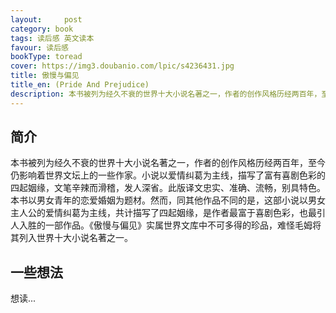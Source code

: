```yaml
---
layout:     post
category: book
tags: 读后感 英文读本
favour: 读后感
bookType: toread
cover: https://img3.doubanio.com/lpic/s4236431.jpg
title: 傲慢与偏见
title_en: (Pride And Prejudice)
description: 本书被列为经久不衰的世界十大小说名著之一，作者的创作风格历经两百年，至今仍影响着世界文坛上的一些作家。小说以爱情纠葛为主线，描写了富有喜剧色彩的四起姻缘，文笔辛辣而滑稽，发人深省。此版译文忠实、准确、流畅，别具特色。本书以男女青年的恋爱婚姻为题材。然而，同其他作品不同的是，这部小说以男女主人公的爱情纠葛为主线，共计描写了四起姻缘，是作者最富于喜剧色彩，也最引人入胜的一部作品。《傲慢与偏见》实属世界文库中不可多得的珍品，难怪毛姆将其列入世界十大小说名著之一。
---
```


## 简介
本书被列为经久不衰的世界十大小说名著之一，作者的创作风格历经两百年，至今仍影响着世界文坛上的一些作家。小说以爱情纠葛为主线，描写了富有喜剧色彩的四起姻缘，文笔辛辣而滑稽，发人深省。此版译文忠实、准确、流畅，别具特色。
本书以男女青年的恋爱婚姻为题材。然而，同其他作品不同的是，这部小说以男女主人公的爱情纠葛为主线，共计描写了四起姻缘，是作者最富于喜剧色彩，也最引人入胜的一部作品。《傲慢与偏见》实属世界文库中不可多得的珍品，难怪毛姆将其列入世界十大小说名著之一。

## 一些想法
想读...